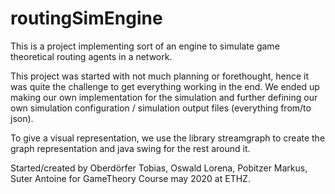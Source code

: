# routingSimEngine
This is a project implementing sort of an engine to simulate game theoretical routing agents in a network.


This project was started with not much planning or forethought, hence it was quite the challenge to get everything working in the end.
We ended up making our own implementation for the simulation and further defining our own simulation configuration / simulation output files (everything from/to json).

To give a visual representation, we use the library streamgraph to create the graph representation and java swing for the rest around it.

Started/created by Oberdörfer Tobias, Oswald Lorena, Pobitzer Markus, Suter Antoine for GameTheory Course may 2020 at ETHZ.
